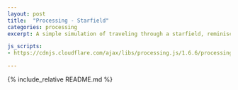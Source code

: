```yaml
---
layout: post
title:  "Processing - Starfield"
categories: processing
excerpt: A simple simulation of traveling through a starfield, reminiscent of 1990s screensavers, inspired by the 'Coding Train' YouTube channel.

js_scripts:
- https://cdnjs.cloudflare.com/ajax/libs/processing.js/1.6.6/processing.js

---
```


<canvas data-processing-sources="/sketchbook/processing/coding-challenges/starfield/starfield.pde"></canvas>

{% include_relative README.md %}

